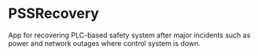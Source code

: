# PSSRecovery
App for recovering PLC-based safety system after major incidents such as power and network outages where control system is down.

